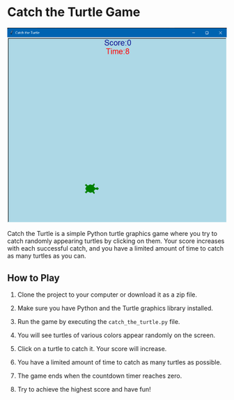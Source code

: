 # Catch the Turtle Game

![Catch the Turtle](screenshot.png)

Catch the Turtle is a simple Python turtle graphics game where you try to catch randomly appearing turtles by clicking on them. Your score increases with each successful catch, and you have a limited amount of time to catch as many turtles as you can.

## How to Play

1. Clone the project to your computer or download it as a zip file.

2. Make sure you have Python and the Turtle graphics library installed.

3. Run the game by executing the `catch_the_turtle.py` file.

4. You will see turtles of various colors appear randomly on the screen.

5. Click on a turtle to catch it. Your score will increase.

6. You have a limited amount of time to catch as many turtles as possible.

7. The game ends when the countdown timer reaches zero.

8. Try to achieve the highest score and have fun!
